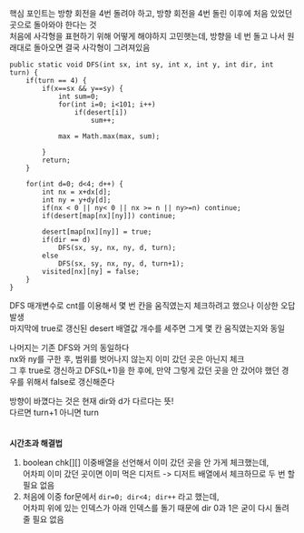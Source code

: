 핵심 포인트는 방향 회전을 4번 돌려야 하고, 방향 회전을 4번 돌린 이후에 처음 있었던 곳으로 돌아와야 한다는 것</br>
처음에 사각형을 표현하기 위해 어떻게 해야하지 고민햇는데, 방향을 네 번 돌고 나서 원래대로 돌아오면 결국 사각형이 그려져있음

```
public static void DFS(int sx, int sy, int x, int y, int dir, int turn) {
	if(turn == 4) {
		if(x==sx && y==sy) {
			int sum=0;
			for(int i=0; i<101; i++)
				if(desert[i])
					sum++;
			
			max = Math.max(max, sum);
			
		}
		return;
	}
	
	for(int d=0; d<4; d++) {
		int nx = x+dx[d];
		int ny = y+dy[d];
		if(nx < 0 || ny< 0 || nx >= n || ny>=n) continue;
		if(desert[map[nx][ny]]) continue;
		
		desert[map[nx][ny]] = true;
		if(dir == d)
			DFS(sx, sy, nx, ny, d, turn);
		else
			DFS(sx, sy, nx, ny, d, turn+1);
		visited[nx][ny] = false;
	}
}
```

DFS 매개변수로 cnt를 이용해서 몇 번 칸을 움직였는지 체크하려고 했으나 이상한 오답 발생</br>
마지막에 true로 갱신된 desert 배열값 개수를 세주면 그게 몇 칸 움직였는지와 동일

나머지는 기존 DFS와 거의 동일하다</br>
nx와 ny를 구한 후, 범위를 벗어나지 않는지 이미 갔던 곳은 아닌지 체크</br>
그 후 true로 갱신하고 DFS(L+1)을 한 후에, 만약 그렇게 갔던 곳을 안 갔어야 했던 경우를 위해서 false로 갱신해준다

방향이 바꼈다는 것은 현재 dir와 d가 다르다는 뜻!</br>
다르면 turn+1 아니면 turn
</br></br></br>
**시간초과 해결법**
1. boolean chk[][] 이중배열을 선언해서 이미 갔던 곳을 안 가게 체크했는데, </br>어차피 이미 갔던 곳이면 이미 먹은 디저트 -> 디저트 배열에서 체크하므로 두 번 할 필요 없음
2. 처음에 이중 for문에서 `dir=0; dir<4; dir++` 라고 했는데, </br>어차피 위에 있는 인덱스가 아래 인덱스를 돌기 때문에 dir 0과 1은 굳이 다시 돌려줄 필요 없음
